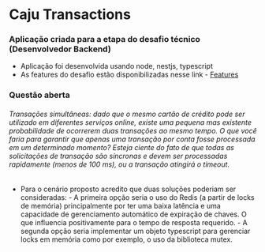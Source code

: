 # Caju Transactions
### Aplicação criada para a etapa do desafio técnico (Desenvolvedor Backend)
- Aplicação foi desenvolvida usando node, nestjs, typescript
- As features do desafio estão disponibilizadas nesse link - [Features](https://caju.notion.site/Desafio-T-cnico-para-fazer-em-casa-218d49808fe14a4189c3ca664857de72) 

### Questão aberta
###### Transações simultâneas: dado que o mesmo cartão de crédito pode ser utilizado em diferentes serviços online, existe uma pequena mas existente probabilidade de ocorrerem duas transações ao mesmo tempo. O que você faria para garantir que apenas uma transação por conta fosse processada em um determinado momento? Esteja ciente do fato de que todas as solicitações de transação são síncronas e devem ser processadas rapidamente (menos de 100 ms), ou a transação atingirá o timeout.
 - Para o cenário proposto acredito que duas soluções poderiam ser consideradas:
        - A primeira opção seria o uso do Redis (a partir de locks de memória) principalmente por ter uma baixa latência e uma capacidade de gerenciamento automático de expiração de chaves. O que influencia positivamente para o tempo de resposta requerido.
        - A segunda opção seria implementar um objeto typescript para gerenciar locks em memória como por exemplo, o uso da biblioteca mutex.